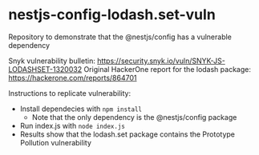# nestjs-config-lodash.set-vuln
Repository to demonstrate that the @nestjs/config has a vulnerable dependency

Snyk vulnerability bulletin: https://security.snyk.io/vuln/SNYK-JS-LODASHSET-1320032
Original HackerOne report for the lodash package: https://hackerone.com/reports/864701

Instructions to replicate vulnerability:

- Install dependecies with `npm install`
  - Note that the only dependency is the @nestjs/config package
- Run index.js with `node index.js`
- Results show that the lodash.set package contains the Prototype Pollution vulnerability

